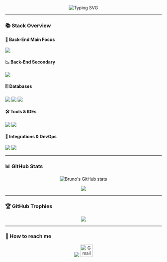 <p align="center">
  <img src="https://readme-typing-svg.demolab.com?font=Fira+Code&weight=500&pause=1000&color=00F7FF&center=true&vCenter=true&width=435&lines=HELLO%2C+My+name+is+Bruno+Barbosa;I'm+20+years+old;I'm+from+Brazil%2C+SP;I+am+a+Back-End+Developer;Be+welcome!+%3A)" alt="Typing SVG" />
</p>

---

### 📚 Stack Overview

#### 🔧 Back-End Main Focus
<p>
  <img src="https://skillicons.dev/icons?i=java,spring" />
</p>

#### 📉 Back-End Secondary
<p>
  <img src="https://skillicons.dev/icons?i=csharp,python,dotnet" />
</p>

#### 🗄️ Databases
<p>
  <img src="https://skillicons.dev/icons?i=mysql,mongodb,firebase" />
  <img src="https://img.shields.io/badge/SQL_Server-CC2927?style=flat-square&logo=microsoftsqlserver&logoColor=white"/>
  <img src="https://img.shields.io/badge/Oracle-F80000?style=flat-square&logo=oracle&logoColor=white"/>
</p>

#### 🛠️ Tools & IDEs
<p>
  <img src="https://skillicons.dev/icons?i=postman,figma,linux,intellij,vscode,pycharm,eclipse" />
  <img src="https://img.shields.io/badge/Ubuntu-E95420?style=flat-square&logo=ubuntu&logoColor=white"/>
</p>

#### 🚀 Integrations & DevOps
<p>
  <img src="https://skillicons.dev/icons?i=git,docker,github,aws,azure" />
  <img src="https://img.shields.io/badge/JUnit-25A162?style=flat-square&logo=junit5&logoColor=white"/>
</p>

---

### 📊 GitHub Stats

<p align="center">
  <img src="https://github-readme-stats.vercel.app/api?username=dannzini&show_icons=true&theme=tokyonight" alt="Bruno's GitHub stats" />
</p>

<p align="center">
  <img src="https://github-readme-stats.vercel.app/api/top-langs/?username=dannzini&layout=compact&theme=tokyonight" />
</p>

---

### 🏆 GitHub Trophies

<p align="center">
  <img src="https://github-profile-trophy.vercel.app/?username=dannzini&theme=dracula&margin-w=15" />
</p>

---

### 🔗 How to reach me

<p align="center">
  <a href="https://www.linkedin.com/in/dannzini"><img src="https://skillicons.dev/icons?i=linkedin" /></a>
  <a href="mailto:bruno.dannzini@gmail.com">
    <img src="https://skillicons.dev/icons?i=gmail" width="40" height="40" alt="Gmail" />
  </a>
</p>
